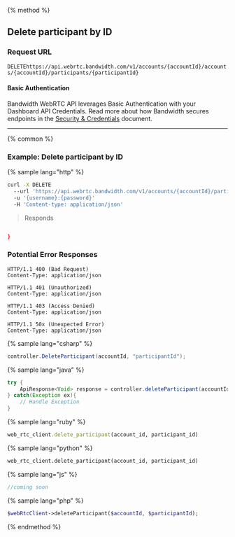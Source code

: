 {% method %}

## Delete participant by ID


### Request URL
<code class="delete">DELETE</code>`https://api.webrtc.bandwidth.com/v1/accounts/{accountId}/accounts/{accountId}/participants/{participantId}`

#### Basic Authentication

Bandwidth WebRTC API leverages Basic Authentication with your Dashboard API Credentials. Read more about how Bandwidth secures endpoints in the [Security & Credentials](../../../guides/accountCredentials.md) document.

---




{% common %}

### Example: Delete participant by ID

{% sample lang="http" %}
```bash
curl -X DELETE 
  --url 'https://api.webrtc.bandwidth.com/v1/accounts/{accountId}/participants/{participantId}' 
  -u '{username}:{password}' 
  -H 'Content-type: application/json' 
```

> Responds

```json

}
```

### Potential Error Responses

```http
HTTP/1.1 400 (Bad Request)
Content-Type: application/json
```

```http
HTTP/1.1 401 (Unauthorized)
Content-Type: application/json
```

```http
HTTP/1.1 403 (Access Denied)
Content-Type: application/json
```

```http
HTTP/1.1 50x (Unexpected Error)
Content-Type: application/json
```

{% sample lang="csharp" %}

```csharp
controller.DeleteParticipant(accountId, "participantId");
```

{% sample lang="java" %}

```java
try {
    ApiResponse<Void> response = controller.deleteParticipant(accountId, "participantId");
} catch(Exception ex){
    // Handle Exception
}
```

{% sample lang="ruby" %}

```ruby
web_rtc_client.delete_participant(account_id, participant_id)
```

{% sample lang="python" %}

```python
web_rtc_client.delete_participant(account_id, participant_id)
```

{% sample lang="js" %}

```js
//coming soon
```

{% sample lang="php" %}

```php
$webRtcClient->deleteParticipant($accountId, $participantId);
```

{% endmethod %}

